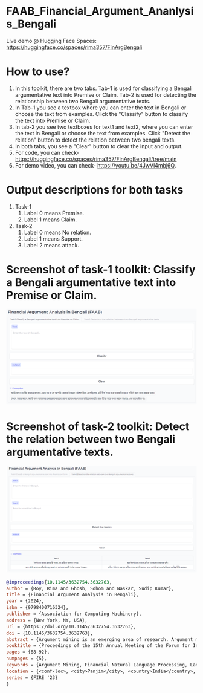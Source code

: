 # FAAB_Financial_Argument_Ananlysis_Bengali
Live demo @ Hugging Face Spaces: https://huggingface.co/spaces/rima357/FinArgBengali
# How to use?
1. In this toolkit, there are two tabs. Tab-1 is used for classifying a Bengali argumentative text into Premise or Claim. Tab-2 is used for detecting the relationship between two Bengali argumentative texts.
2. In Tab-1 you see a textbox where you can enter the text in Bengali or choose the text from examples. Click the "Classify" button to classify the text into Premise or Claim.
3. In tab-2 you see two textboxes for text1 and text2, where you can enter the text in Bengali or choose the text from examples. Click "Detect the relation" button to detect the relation between two bengali texts.
4. In both tabs, you see a "Clear" button to clear the input and output.
5. For code, you can check- https://huggingface.co/spaces/rima357/FinArgBengali/tree/main
6. For demo video, you can check- https://youtu.be/4JwVl4mbj6Q.
#  Output descriptions for both tasks
1. Task-1
   1. Label 0 means Premise.
   2. Label 1 means Claim.
2. Task-2
   1. Label 0 means No relation.
   2. Label 1 means Support.
   3. Label 2 means attack.
# Screenshot of task-1 toolkit: Classify a Bengali argumentative text into Premise or Claim.
![Alt text](https://github.com/rima357/FAAB_Financial_Argument_Ananlysis_Bengali/blob/main/Image_toolkit_task1.png)
# Screenshot of task-2 toolkit: Detect the relation between two Bengali argumentative texts.
![Alt text](https://github.com/rima357/FAAB_Financial_Argument_Ananlysis_Bengali/blob/main/Image_toolkit_task2.png)

```bibtex
@inproceedings{10.1145/3632754.3632763,
author = {Roy, Rima and Ghosh, Sohom and Naskar, Sudip Kumar},
title = {Financial Argument Analysis in Bengali},
year = {2024},
isbn = {9798400716324},
publisher = {Association for Computing Machinery},
address = {New York, NY, USA},
url = {https://doi.org/10.1145/3632754.3632763},
doi = {10.1145/3632754.3632763},
abstract = {Argument mining is an emerging area of research. Argument mining in financial domain specifically for low-resources language like Bengali is in its nascent stage. There exist no datasets for argumentative financial texts mining in Bengali. In this paper, we propose two new datasets in Bengali for financial argument analysis. Subsequently, we released two transformer-based models fine-tuned on these datasets as baselines for financial argumentative unit classification and for detecting the relation between two argumentative financial texts.},
booktitle = {Proceedings of the 15th Annual Meeting of the Forum for Information Retrieval Evaluation},
pages = {88–92},
numpages = {5},
keywords = {Argument Mining, Financial Natural Language Processing, Language Resources in Bengali, Natural Language Processing},
location = {<conf-loc>, <city>Panjim</city>, <country>India</country>, </conf-loc>},
series = {FIRE '23}
}
```
